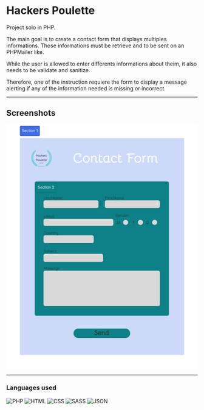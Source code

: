 # Hackers Poulette

Project solo in PHP.

The main goal is to create a contact form that displays multiples informations. Those informations must be retrieve and to be sent on an PHPMailer like.

While the user is allowed to enter differents informations about theim, it also needs to be validate and sanitize.

Therefore, one of the instruction requiere the form to display a message alerting if any of the information needed is missing or incorrect.

----

## Screenshots

![App Screenshot](assets/images/mockup.png)

---

### Languages used

![PHP](https://img.shields.io/badge/PHP-777BB4?style=for-the-badge&logo=php&logoColor=white)
![HTML](https://img.shields.io/badge/HTML5-E34F26?style=for-the-badge&logo=html5&logoColor=white)
![CSS](https://img.shields.io/badge/CSS3-1572B6?style=for-the-badge&logo=css3&logoColor=white)
![SASS](https://img.shields.io/badge/Sass-CC6699?style=for-the-badge&logo=sass&logoColor=white)
![JSON](https://img.shields.io/badge/json-5E5C5C?style=for-the-badge&logo=json&logoColor=white)
